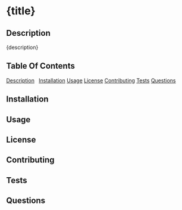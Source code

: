 <h1>{title}</h1>
    <h2 id="Description">Description</h2>
    {description}
    <h2>Table Of Contents</h2>
    <a href ="#Description">Description</a> &nbsp
    <a href ="#Installation">Installation</a>
    <a href ="#Usage">Usage</a>
    <a href ="#License">License</a>
    <a href ="#Contributing">Contributing</a>
    <a href ="#Tests">Tests</a>
    <a href ="#Questions">Questions</a>
    <h2 id="Installation">Installation</h2>
    <h2 id="Usage">Usage</h2>
    <h2 id="License">License</h2>
    <h2 id="Contributing">Contributing</h2>
    <h2 id="Tests">Tests</h2>
    <h2 id="Questions">Questions</h2>
    
